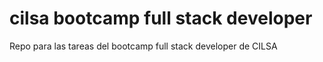 # cilsa bootcamp full stack developer
Repo para las tareas del bootcamp full stack developer de CILSA
